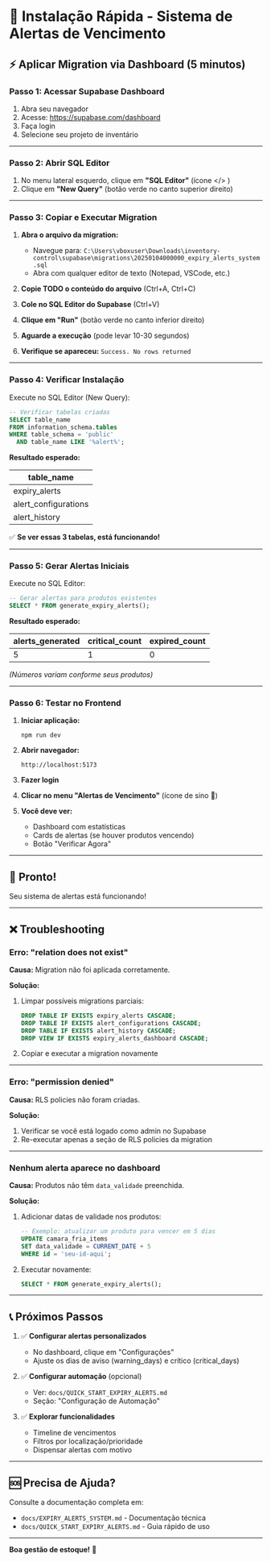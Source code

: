 # 🚀 Instalação Rápida - Sistema de Alertas de Vencimento

## ⚡ Aplicar Migration via Dashboard (5 minutos)

### **Passo 1: Acessar Supabase Dashboard**

1. Abra seu navegador
2. Acesse: https://supabase.com/dashboard
3. Faça login
4. Selecione seu projeto de inventário

---

### **Passo 2: Abrir SQL Editor**

1. No menu lateral esquerdo, clique em **"SQL Editor"** (ícone </> )
2. Clique em **"New Query"** (botão verde no canto superior direito)

---

### **Passo 3: Copiar e Executar Migration**

1. **Abra o arquivo da migration:**
   - Navegue para: `C:\Users\vboxuser\Downloads\inventory-control\supabase\migrations\20250104000000_expiry_alerts_system.sql`
   - Abra com qualquer editor de texto (Notepad, VSCode, etc.)

2. **Copie TODO o conteúdo do arquivo** (Ctrl+A, Ctrl+C)

3. **Cole no SQL Editor do Supabase** (Ctrl+V)

4. **Clique em "Run"** (botão verde no canto inferior direito)

5. **Aguarde a execução** (pode levar 10-30 segundos)

6. **Verifique se apareceu:** `Success. No rows returned`

---

### **Passo 4: Verificar Instalação**

Execute no SQL Editor (New Query):

```sql
-- Verificar tabelas criadas
SELECT table_name 
FROM information_schema.tables 
WHERE table_schema = 'public' 
  AND table_name LIKE '%alert%';
```

**Resultado esperado:**

| table_name |
|------------|
| expiry_alerts |
| alert_configurations |
| alert_history |

✅ **Se ver essas 3 tabelas, está funcionando!**

---

### **Passo 5: Gerar Alertas Iniciais**

Execute no SQL Editor:

```sql
-- Gerar alertas para produtos existentes
SELECT * FROM generate_expiry_alerts();
```

**Resultado esperado:**

| alerts_generated | critical_count | expired_count |
|------------------|----------------|---------------|
| 5 | 1 | 0 |

*(Números variam conforme seus produtos)*

---

### **Passo 6: Testar no Frontend**

1. **Iniciar aplicação:**
   ```
   npm run dev
   ```

2. **Abrir navegador:**
   ```
   http://localhost:5173
   ```

3. **Fazer login**

4. **Clicar no menu "Alertas de Vencimento"** (ícone de sino 🔔)

5. **Você deve ver:**
   - Dashboard com estatísticas
   - Cards de alertas (se houver produtos vencendo)
   - Botão "Verificar Agora"

---

## 🎉 Pronto!

Seu sistema de alertas está funcionando!

---

## ❌ Troubleshooting

### **Erro: "relation does not exist"**

**Causa:** Migration não foi aplicada corretamente.

**Solução:**
1. Limpar possíveis migrations parciais:
   ```sql
   DROP TABLE IF EXISTS expiry_alerts CASCADE;
   DROP TABLE IF EXISTS alert_configurations CASCADE;
   DROP TABLE IF EXISTS alert_history CASCADE;
   DROP VIEW IF EXISTS expiry_alerts_dashboard CASCADE;
   ```

2. Copiar e executar a migration novamente

---

### **Erro: "permission denied"**

**Causa:** RLS policies não foram criadas.

**Solução:**
1. Verificar se você está logado como admin no Supabase
2. Re-executar apenas a seção de RLS policies da migration

---

### **Nenhum alerta aparece no dashboard**

**Causa:** Produtos não têm `data_validade` preenchida.

**Solução:**
1. Adicionar datas de validade nos produtos:
   ```sql
   -- Exemplo: atualizar um produto para vencer em 5 dias
   UPDATE camara_fria_items 
   SET data_validade = CURRENT_DATE + 5
   WHERE id = 'seu-id-aqui';
   ```

2. Executar novamente:
   ```sql
   SELECT * FROM generate_expiry_alerts();
   ```

---

## 📞 Próximos Passos

1. ✅ **Configurar alertas personalizados**
   - No dashboard, clique em "Configurações"
   - Ajuste os dias de aviso (warning_days) e crítico (critical_days)

2. ✅ **Configurar automação** (opcional)
   - Ver: `docs/QUICK_START_EXPIRY_ALERTS.md`
   - Seção: "Configuração de Automação"

3. ✅ **Explorar funcionalidades**
   - Timeline de vencimentos
   - Filtros por localização/prioridade
   - Dispensar alertas com motivo

---

## 🆘 Precisa de Ajuda?

Consulte a documentação completa em:
- `docs/EXPIRY_ALERTS_SYSTEM.md` - Documentação técnica
- `docs/QUICK_START_EXPIRY_ALERTS.md` - Guia rápido de uso

---

**Boa gestão de estoque!** 🚀

